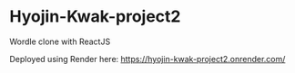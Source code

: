 # Hyojin-Kwak-project2
Wordle clone with ReactJS

Deployed using Render here:  https://hyojin-kwak-project2.onrender.com/
